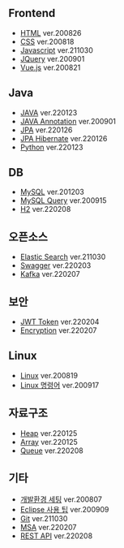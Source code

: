 ## Frontend
- [HTML](https://github.com/ynjch97/YNJCH_WIKI/wiki/HTML) ver.200826
- [CSS](https://github.com/ynjch97/YNJCH_WIKI/wiki/CSS) ver.200818
- [Javascript](https://github.com/ynjch97/YNJCH_WIKI/wiki/Javascript) ver.211030
- [JQuery](https://github.com/ynjch97/YNJCH_WIKI/wiki/JQuery) ver.200901
- [Vue.js](https://github.com/ynjch97/YNJCH_WIKI/wiki/Vue.js) ver.200821

## Java
- [JAVA](https://github.com/ynjch97/YNJCH_WIKI/wiki/JAVA") ver.220123
- [JAVA Annotation](https://github.com/ynjch97/YNJCH_WIKI/wiki/JAVA-Annotation) ver.200901
- [JPA](https://github.com/ynjch97/YNJCH_WIKI/wiki/JPA) ver.220126
- [JPA Hibernate](https://github.com/ynjch97/YNJCH_WIKI/wiki/JPA-Hibernate) ver.220126
- [Python](https://github.com/ynjch97/YNJCH_WIKI/wiki/Python) ver.220123

## DB
- [MySQL](https://github.com/ynjch97/YNJCH_WIKI/wiki/MySQL) ver.201203
- [MySQL Query](https://github.com/ynjch97/YNJCH_WIKI/wiki/MySQL-Query) ver.200915
- [H2](https://github.com/ynjch97/YNJCH_WIKI/wiki/H2) ver.220208

## 오픈소스
- [Elastic Search](https://github.com/ynjch97/YNJCH_WIKI/wiki/Elastic-Search) ver.211030
- [Swagger](https://github.com/ynjch97/YNJCH_WIKI/wiki/Swagger) ver.220203
- [Kafka](https://github.com/ynjch97/YNJCH_WIKI/wiki/Kafka) ver.220207

## 보안 
- [JWT Token](https://github.com/ynjch97/YNJCH_WIKI/wiki/JWT-Token) ver.220204
- [Encryption](https://github.com/ynjch97/YNJCH_WIKI/wiki/Encryption) ver.220207

## Linux
- [Linux](https://github.com/ynjch97/YNJCH_WIKI/wiki/Linux) ver.200819
- [Linux 명령어](https://github.com/ynjch97/YNJCH_WIKI/wiki/Linux--%EB%AA%85%EB%A0%B9%EC%96%B4) ver.200917

## 자료구조
- [Heap](https://github.com/ynjch97/YNJCH_WIKI/wiki/Heap) ver.220125
- [Array](https://github.com/ynjch97/YNJCH_WIKI/wiki/Array) ver.220125
- [Queue](https://github.com/ynjch97/YNJCH_WIKI/wiki/Queue) ver.220208

## 기타
- [개발환경 세팅](https://github.com/ynjch97/YNJCH_WIKI/wiki/%EA%B0%9C%EB%B0%9C-%ED%99%98%EA%B2%BD-%EC%84%B8%ED%8C%85) ver.200807
- [Eclipse 사용 팁](https://github.com/ynjch97/YNJCH_WIKI/wiki/Eclipse) ver.200909
- [Git](https://github.com/ynjch97/YNJCH_WIKI/wiki/Git) ver.211030
- [MSA](https://github.com/ynjch97/YNJCH_WIKI/wiki/MSA) ver.220207
- [REST API](https://github.com/ynjch97/YNJCH_WIKI/wiki/REST-API) ver.220208

